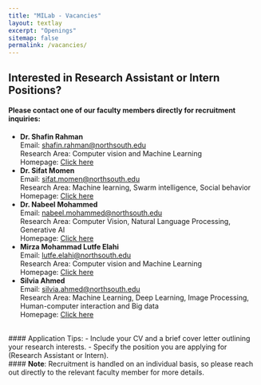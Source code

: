 ```yaml
---
title: "MILab - Vacancies"
layout: textlay
excerpt: "Openings"
sitemap: false
permalink: /vacancies/
---
```


## Interested in Research Assistant or Intern Positions?

#### Please contact one of our faculty members directly for recruitment inquiries:

- <strong>Dr. Shafin Rahman</strong><br>
Email: shafin.rahman@northsouth.edu <br>
Research Area: Computer vision and Machine Learning <br>
Homepage: [Click here](https://sites.google.com/site/rshafin)
- <strong>Dr. Sifat Momen</strong><br>
Email: sifat.momen@northsouth.edu <br>
Research Area: Machine learning, Swarm intelligence, Social behavior <br>
Homepage: [Click here](https://ece.northsouth.edu/people/dr-sifat-momen/)
- <strong>Dr. Nabeel Mohammed</strong><br>
Email: nabeel.mohammed@northsouth.edu <br>
Research Area: Computer Vision, Natural Language Processing, Generative AI <br>
Homepage: [Click here](https://ece.northsouth.edu/people/dr-nabeel-mohammed/)
- <strong>Mirza Mohammad Lutfe Elahi</strong><br>
Email: lutfe.elahi@northsouth.edu <br>
Research Area: Computer vision and Machine Learning <br>
Homepage: [Click here](http://ece.northsouth.edu/~lutfe.elahi) 
- <strong>Silvia Ahmed</strong><br>
Email: silvia.ahmed@northsouth.edu <br>
Research Area: Machine Learning, Deep Learning, Image Processing, Human-computer interaction and Big data<br>
Homepage: [Click here](https://ece.northsouth.edu/people/silvia-ahmed/)

<br>
#### Application Tips:
- Include your CV and a brief cover letter outlining your research interests.
- Specify the position you are applying for (Research Assistant or Intern). 

<br>
#### <strong>Note</strong>: Recruitment is handled on an individual basis, so please reach out directly to the relevant faculty member for more details.

<!-- <figure>
<img src="{{ site.url }}{{ site.baseurl }}/images/picpic/Gallery/McGill.jpeg" width="95%">
</figure> -->
